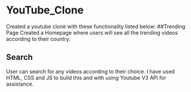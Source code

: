 # YouTube_Clone
Created a youtube clone with these functionality listed below:
##Trending Page
Created a Homepage where users will see all the trending videos according to their country.
## Search
User can search for any videos according to their choice.
I have used HTML, CSS and JS to build this and with using Youtube V3 APi for assistance.
